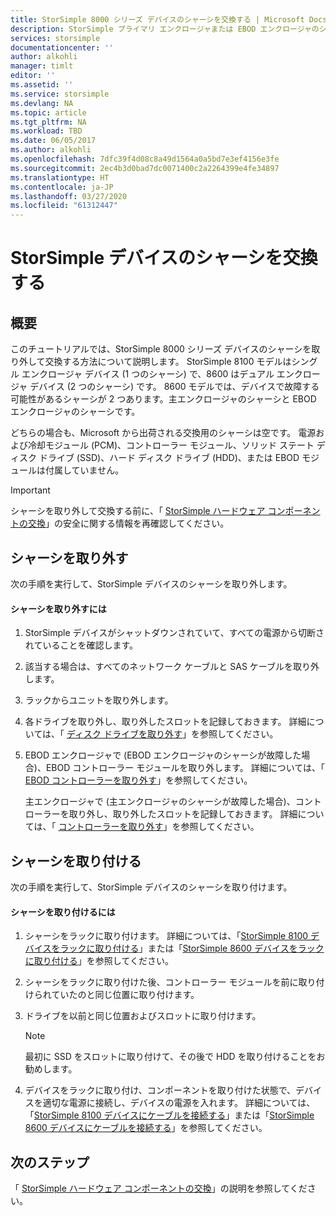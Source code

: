 ```yaml
---
title: StorSimple 8000 シリーズ デバイスのシャーシを交換する | Microsoft Docs
description: StorSimple プライマリ エンクロージャまたは EBOD エンクロージャのシャーシを取り外して交換する方法について説明します。
services: storsimple
documentationcenter: ''
author: alkohli
manager: timlt
editor: ''
ms.assetid: ''
ms.service: storsimple
ms.devlang: NA
ms.topic: article
ms.tgt_pltfrm: NA
ms.workload: TBD
ms.date: 06/05/2017
ms.author: alkohli
ms.openlocfilehash: 7dfc39f4d08c8a49d1564a0a5bd7e3ef4156e3fe
ms.sourcegitcommit: 2ec4b3d0bad7dc0071400c2a2264399e4fe34897
ms.translationtype: HT
ms.contentlocale: ja-JP
ms.lasthandoff: 03/27/2020
ms.locfileid: "61312447"
---
```

# <a name="replace-the-chassis-on-your-storsimple-device"></a>StorSimple デバイスのシャーシを交換する
## <a name="overview"></a>概要
このチュートリアルでは、StorSimple 8000 シリーズ デバイスのシャーシを取り外して交換する方法について説明します。 StorSimple 8100 モデルはシングル エンクロージャ デバイス (1 つのシャーシ) で、8600 はデュアル エンクロージャ デバイス (2 つのシャーシ) です。 8600 モデルでは、デバイスで故障する可能性があるシャーシが 2 つあります。主エンクロージャのシャーシと EBOD エンクロージャのシャーシです。

どちらの場合も、Microsoft から出荷される交換用のシャーシは空です。 電源および冷却モジュール (PCM)、コントローラー モジュール、ソリッド ステート ディスク ドライブ (SSD)、ハード ディスク ドライブ (HDD)、または EBOD モジュールは付属していません。

> [!IMPORTANT]
> シャーシを取り外して交換する前に、「 [StorSimple ハードウェア コンポーネントの交換](storsimple-8000-hardware-component-replacement.md)」の安全に関する情報を再確認してください。


## <a name="remove-the-chassis"></a>シャーシを取り外す
次の手順を実行して、StorSimple デバイスのシャーシを取り外します。

#### <a name="to-remove-a-chassis"></a>シャーシを取り外すには
1. StorSimple デバイスがシャットダウンされていて、すべての電源から切断されていることを確認します。
2. 該当する場合は、すべてのネットワーク ケーブルと SAS ケーブルを取り外します。
3. ラックからユニットを取り外します。
4. 各ドライブを取り外し、取り外したスロットを記録しておきます。 詳細については、「 [ディスク ドライブを取り外す](storsimple-8000-disk-drive-replacement.md#remove-the-disk-drive)」を参照してください。
5. EBOD エンクロージャで (EBOD エンクロージャのシャーシが故障した場合)、EBOD コントローラー モジュールを取り外します。 詳細については、「 [EBOD コントローラーを取り外す](storsimple-8000-ebod-controller-replacement.md#remove-an-ebod-controller)」を参照してください。
   
    主エンクロージャで (主エンクロージャのシャーシが故障した場合)、コントローラーを取り外し、取り外したスロットを記録しておきます。 詳細については、「 [コントローラーを取り外す](storsimple-8000-controller-replacement.md#remove-a-controller)」を参照してください。

## <a name="install-the-chassis"></a>シャーシを取り付ける
次の手順を実行して、StorSimple デバイスのシャーシを取り付けます。

#### <a name="to-install-a-chassis"></a>シャーシを取り付けるには
1. シャーシをラックに取り付けます。 詳細については、「[StorSimple 8100 デバイスをラックに取り付ける](storsimple-8100-hardware-installation.md#rack-mount-your-storsimple-8100-device)」または「[StorSimple 8600 デバイスをラックに取り付ける](storsimple-8600-hardware-installation.md#rack-mount-your-storsimple-8600-device)」を参照してください。
2. シャーシをラックに取り付けた後、コントローラー モジュールを前に取り付けられていたのと同じ位置に取り付けます。
3. ドライブを以前と同じ位置およびスロットに取り付けます。
   
   > [!NOTE]
   > 最初に SSD をスロットに取り付けて、その後で HDD を取り付けることをお勧めします。
  
4. デバイスをラックに取り付け、コンポーネントを取り付けた状態で、デバイスを適切な電源に接続し、デバイスの電源を入れます。 詳細については、「[StorSimple 8100 デバイスにケーブルを接続する](storsimple-8100-hardware-installation.md#cable-your-storsimple-8100-device)」または「[StorSimple 8600 デバイスにケーブルを接続する](storsimple-8600-hardware-installation.md#cable-your-storsimple-8600-device)」を参照してください。

## <a name="next-steps"></a>次のステップ
「 [StorSimple ハードウェア コンポーネントの交換](storsimple-8000-hardware-component-replacement.md)」の説明を参照してください。

